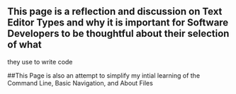 ## This page is a reflection and discussion on Text Editor Types and why it is important for Software Developers to be thoughtful about their selection of what
they use to write code



##This Page is also an attempt to simplify my intial learning of the Command Line, Basic Navigation, and About Files

